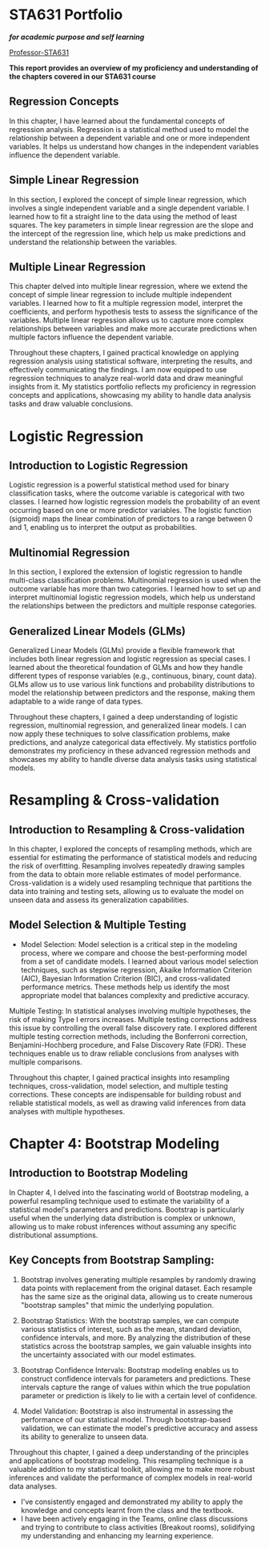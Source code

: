 # STA631 Portfolio
***for academic purpose and self learning***

[Professor-STA631](https://github.com/dykesb)

**This report provides an overview of my proficiency and understanding of the chapters covered in our STA631 course**

## Regression Concepts
In this chapter, I have learned about the fundamental concepts of regression analysis. Regression is a statistical method used to model the relationship between a dependent variable and one or more independent variables. It helps us understand how changes in the independent variables influence the dependent variable.

## Simple Linear Regression
In this section, I explored the concept of simple linear regression, which involves a single independent variable and a single dependent variable. I learned how to fit a straight line to the data using the method of least squares. The key parameters in simple linear regression are the slope and the intercept of the regression line, which help us make predictions and understand the relationship between the variables.

## Multiple Linear Regression
This chapter delved into multiple linear regression, where we extend the concept of simple linear regression to include multiple independent variables. I learned how to fit a multiple regression model, interpret the coefficients, and perform hypothesis tests to assess the significance of the variables. Multiple linear regression allows us to capture more complex relationships between variables and make more accurate predictions when multiple factors influence the dependent variable.

Throughout these chapters, I gained practical knowledge on applying regression analysis using statistical software, interpreting the results, and effectively communicating the findings. I am now equipped to use regression techniques to analyze real-world data and draw meaningful insights from it. My statistics portfolio reflects my proficiency in regression concepts and applications, showcasing my ability to handle data analysis tasks and draw valuable conclusions.

# Logistic Regression

## Introduction to Logistic Regression
Logistic regression is a powerful statistical method used for binary classification tasks, where the outcome variable is categorical with two classes. I learned how logistic regression models the probability of an event occurring based on one or more predictor variables. The logistic function (sigmoid) maps the linear combination of predictors to a range between 0 and 1, enabling us to interpret the output as probabilities.

## Multinomial Regression
In this section, I explored the extension of logistic regression to handle multi-class classification problems. Multinomial regression is used when the outcome variable has more than two categories. I learned how to set up and interpret multinomial logistic regression models, which help us understand the relationships between the predictors and multiple response categories.

## Generalized Linear Models (GLMs)
Generalized Linear Models (GLMs) provide a flexible framework that includes both linear regression and logistic regression as special cases. I learned about the theoretical foundation of GLMs and how they handle different types of response variables (e.g., continuous, binary, count data). GLMs allow us to use various link functions and probability distributions to model the relationship between predictors and the response, making them adaptable to a wide range of data types.

Throughout these chapters, I gained a deep understanding of logistic regression, multinomial regression, and generalized linear models. I can now apply these techniques to solve classification problems, make predictions, and analyze categorical data effectively. My statistics portfolio demonstrates my proficiency in these advanced regression methods and showcases my ability to handle diverse data analysis tasks using statistical models.

# Resampling & Cross-validation

## Introduction to Resampling & Cross-validation

In this chapter, I explored the concepts of resampling methods, which are essential for estimating the performance of statistical models and reducing the risk of overfitting. Resampling involves repeatedly drawing samples from the data to obtain more reliable estimates of model performance. Cross-validation is a widely used resampling technique that partitions the data into training and testing sets, allowing us to evaluate the model on unseen data and assess its generalization capabilities.

## Model Selection & Multiple Testing
- Model Selection:
Model selection is a critical step in the modeling process, where we compare and choose the best-performing model from a set of candidate models. I learned about various model selection techniques, such as stepwise regression, Akaike Information Criterion (AIC), Bayesian Information Criterion (BIC), and cross-validated performance metrics. These methods help us identify the most appropriate model that balances complexity and predictive accuracy.

Multiple Testing:
In statistical analyses involving multiple hypotheses, the risk of making Type I errors increases. Multiple testing corrections address this issue by controlling the overall false discovery rate. I explored different multiple testing correction methods, including the Bonferroni correction, Benjamini-Hochberg procedure, and False Discovery Rate (FDR). These techniques enable us to draw reliable conclusions from analyses with multiple comparisons.

Throughout this chapter, I gained practical insights into resampling techniques, cross-validation, model selection, and multiple testing corrections. These concepts are indispensable for building robust and reliable statistical models, as well as drawing valid inferences from data analyses with multiple hypotheses.

# Chapter 4: Bootstrap Modeling

## Introduction to Bootstrap Modeling
In Chapter 4, I delved into the fascinating world of Bootstrap modeling, a powerful resampling technique used to estimate the variability of a statistical model's parameters and predictions. Bootstrap is particularly useful when the underlying data distribution is complex or unknown, allowing us to make robust inferences without assuming any specific distributional assumptions.

## Key Concepts from Bootstrap Sampling:

1. Bootstrap involves generating multiple resamples by randomly drawing data points with replacement from the original dataset. Each
   resample has the same size as the original data, allowing us to create numerous "bootstrap samples" that mimic the underlying population.

2. Bootstrap Statistics:
   With the bootstrap samples, we can compute various statistics of interest, such as the mean, standard deviation, confidence intervals,
   and more. By analyzing the distribution of these statistics across the bootstrap samples, we gain valuable insights into the uncertainty
   associated with our model estimates.

3. Bootstrap Confidence Intervals:
   Bootstrap modeling enables us to construct confidence intervals for parameters and predictions. These intervals capture the range of
   values within which the true population parameter or prediction is likely to lie with a certain level of confidence.

4. Model Validation:
   Bootstrap is also instrumental in assessing the performance of our statistical model. Through bootstrap-based validation, we can
   estimate the model's predictive accuracy and assess its ability to generalize to unseen data.

Throughout this chapter, I gained a deep understanding of the principles and applications of bootstrap modeling. This resampling technique is a valuable addition to my statistical toolkit, allowing me to make more robust inferences and validate the performance of complex models in real-world data analyses.


- I've consistently engaged and demonstrated my ability to apply the knowledge and concepts learnt from the class and the textbook.
- I have been actively engaging in the Teams, online class discussions and trying to contribute to class activities (Breakout rooms), solidifying my understanding and enhancing my learning experience.
